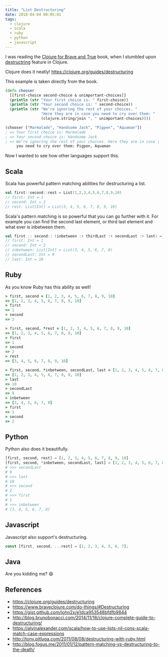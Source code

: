 ```yaml
---
title: "List Destructuring"
date: 2018-04-04 00:05:01
tags:
  - clojure
  - scala
  - ruby
  - python
  - javascript
---
```


I was reading the [Clojure for Brave and True](https://www.braveclojure.com/) book, when I stumbled upon [destructring](https://www.braveclojure.com/do-things/#Destructuring) feature in Clojure.

Clojure does it neatly! https://clojure.org/guides/destructuring

This example is taken directly from the book.

```clojure
(defn chooser
  [[first-choice second-choice & unimportant-choices]]
  (println (str "Your first choice is: " first-choice))
  (println (str "Your second choice is: " second-choice))
  (println (str "We're ignoring the rest of your choices. "
                "Here they are in case you need to cry over them: "
                (clojure.string/join ", " unimportant-choices))))

(chooser ["Marmalade", "Handsome Jack", "Pigpen", "Aquaman"])
; => Your first choice is: Marmalade
; => Your second choice is: Handsome Jack
; => We're ignoring the rest of your choices. Here they are in case \
     you need to cry over them: Pigpen, Aquaman
```

Now I wanted to see how other languages support this.

## Scala

Scala has powerful pattern matching abilities for destructuring a list.

```scala
val first::second::rest = List(1,2,3,4,5,6,7,8,9,10)
// first: Int = 1
// second: Int = 2
// rest: List[Int] = List(3, 4, 5, 6, 7, 8, 9, 10)
```

Scala's pattern matching is so powerful that you can go further with it. For example you can find the second last element, or third last element and what ever is inbetween them.

```scala
val first :: second:: (inbetween :+ thirdLast :+ secondLast :+ last) = List(1,2,3,4,5,6,7,8,9,10)
// first: Int = 1
// second: Int = 2
// inbetween: List[Int] = List(3, 4, 5, 6, 7, 8)
// secondLast: Int = 9
// last: Int = 10
```

## Ruby

As you know Ruby has this ability as well!

```ruby
> first, second = [1, 2, 3, 4, 5, 6, 7, 8, 9, 10]
=> [1, 2, 3, 4, 5, 6, 7, 8, 9, 10]
> first
=> 1
> second
=> 2
```

```ruby
> first, second, *rest = [1, 2, 3, 4, 5, 6, 7, 8, 9, 10]
=> [1, 2, 3, 4, 5, 6, 7, 8, 9, 10]
> first
=> 1
> second
=> 2
> rest
=> [3, 4, 5, 6, 7, 8, 9, 10]
```

```ruby
> first, second, *inbetween, secondLast, last = [1, 2, 3, 4, 5, 6, 7, 8, 9, 10]
=> [1, 2, 3, 4, 5, 6, 7, 8, 9, 10]
> last
=> 10
> secondLast
=> 9
> inbetween
=> [3, 4, 5, 6, 7, 8]
> first
=> 1
> second
=> 2
```

## Python

Python also does it beautifully.

```python
[first, second, rest] = [1, 2, 3, 4, 5, 6, 7, 8, 9, 10]
[first, second, *inbetween, secondLast, last] = [1, 2, 3, 4, 5, 6, 7, 8, 9, 10]
# >>> secondLast
# 9
# >>> last
# 10
# >>> second
# 2
# >>> first
# 1
# >>> inbetween
# [3, 4, 5, 6, 7, 8]
```

## Javascript

Javascript also support's destructuring.

```js
const [first, second, ...rest] = [1, 2, 3, 4, 5, 6, 7];
```

## Java

Are you kidding me? :smile:

## References

- https://clojure.org/guides/destructuring
- https://www.braveclojure.com/do-things/#Destructuring
- https://gist.github.com/john2x/e1dca953548bfdfb9844
- http://blog.brunobonacci.com/2014/11/16/clojure-complete-guide-to-destructuring/
- https://alvinalexander.com/scala/how-to-use-lists-nil-cons-scala-match-case-expressions
- http://tony.pitluga.com/2011/08/08/destructuring-with-ruby.html
- http://blog.fogus.me/2011/01/12/pattern-matching-vs-destructuring-to-the-death/
